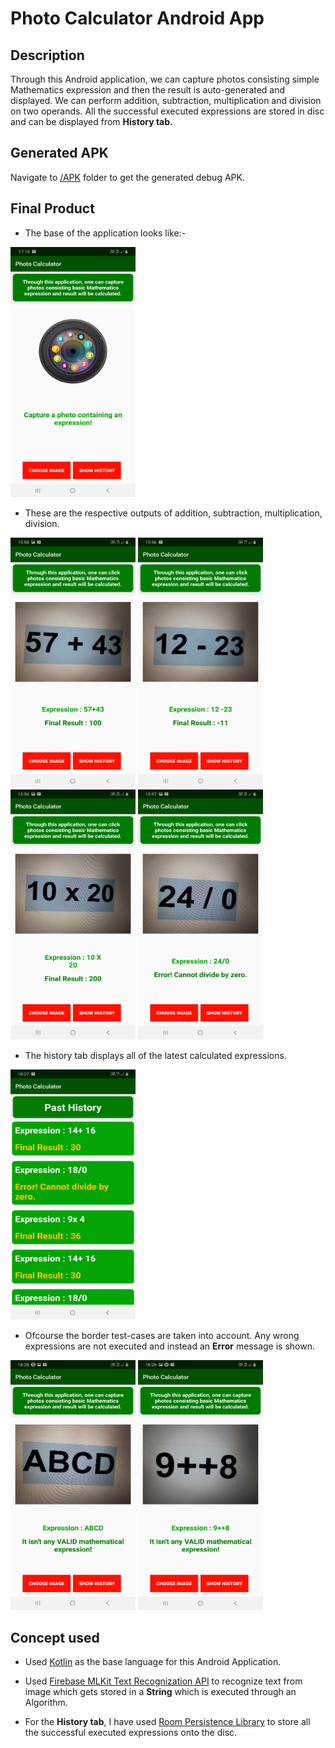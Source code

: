 # Photo Calculator Android App
## Description

Through this Android application, we can capture photos consisting simple Mathematics expression and then the result is auto-generated and displayed. We can perform addition, subtraction, multiplication and division on two operands. All the successful executed expressions are stored in disc and can be displayed from **History tab.**

## Generated APK

Navigate to [/APK](https://github.com/SayantanBanerjee16/PhotoCalculator/tree/master/APK/) folder to get the generated debug APK.

## Final Product

* The base of the application looks like:-

 <img src="Screenshots/1.jpg" width="200" height ="400">

* These are the respective outputs of addition, subtraction, multiplication, division.

 <img src="Screenshots/2.jpg" width="200" height ="400"> <img src="Screenshots/3.jpg" width="200" height ="400">
 <img src="Screenshots/4.jpg" width="200" height ="400"> <img src="Screenshots/5.jpg" width="200" height ="400">

* The history tab displays all of the latest calculated expressions.

 <img src="Screenshots/6.jpg" width="200" height ="400">

* Ofcourse the border test-cases are taken into account. Any wrong expressions are not executed and instead an **Error** message is shown.

 <img src="Screenshots/7.jpg" width="200" height ="400"> <img src="Screenshots/8.jpg" width="200" height ="400">

## Concept used

 - Used [Kotlin](https://kotlinlang.org/) as the base language for this Android Application.

 - Used [Firebase MLKit Text Recognization API](https://firebase.google.com/docs/ml-kit/android/recognize-text) to recognize text from image which gets stored in a **String** which is executed through an Algorithm.

 - For the **History tab**, I have used [Room Persistence Library](https://developer.android.com/topic/libraries/architecture/room) to store all the successful executed expressions onto the disc.
